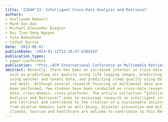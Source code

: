 ```yaml
---
title: 'ICDAR’23: Intelligent Cross-Data Analysis and Retrieval'
authors:
- Guillaume Habault
- Minh-Son Dao
- Michael Alexander Riegler
- Duc Tien Dang Nguyen
- Yuta Nakashima
- Cathal Gurrin
date: '2023-06-01'
publishDate: '2024-01-12T12:26:47.638434Z'
publication_types:
- paper-conference
publication: '*Proc.~ACM International Conference on Multimedia Retrieval*'
abstract: Recently, there has been an increased interest in cross-data research problems,
  such as predicting air quality using life logging images, predicting congestion
  using weather and tweets data, and predicting sleep quality using daily exercises
  and meals. Although several research focusing on multimodal data analytics have
  been performed, few studies have been conducted on cross-data research (e.g., cross-modal
  data, cross-domain, cross-platform). The article collection “Intelligent Cross-Data
  Analysis and Retrieval” aims to encourage research in intelligent cross-data analytics
  and retrieval and contribute to the creation of a sustainable society. Researchers
  from diverse domains such as well-being, disaster prevention and mitigation, mobility,
  climate, tourism and healthcare are welcome to contribute to this Research Topic.
---
```

